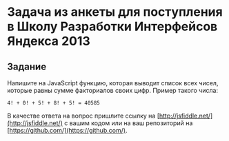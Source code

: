 # Задача из анкеты для поступления в Школу Разработки Интерфейсов Яндекса 2013

## Задание

Напишите на JavaScript функцию, которая выводит список всех чисел, которые равны сумме факториалов своих цифр. Пример такого числа:

`4! + 0! + 5! + 8! + 5! = 40585`

В качестве ответа на вопрос пришлите ссылку на [http://jsfiddle.net/](http://jsfiddle.net/) с вашим кодом или на ваш репозиторий на [https://github.com/](https://github.com/).
